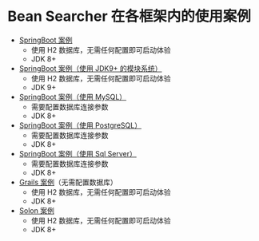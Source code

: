 # Bean Searcher 在各框架内的使用案例

* [SpringBoot 案例](./bs-demo-springboot)
  - 使用 H2 数据库，无需任何配置即可启动体验
  - JDK 8+
* [SpringBoot 案例（使用 JDK9+ 的模块系统）](./bs-demo-jdkmods)
  - 使用 H2 数据库，无需任何配置即可启动体验
  - JDK 9+
* [SpringBoot 案例（使用 MySQL）](./bs-demo-mysql)
  - 需要配置数据库连接参数
  - JDK 8+
* [SpringBoot 案例（使用 PostgreSQL）](./bs-demo-pgsql)
  - 需要配置数据库连接参数
  - JDK 8+
* [SpringBoot 案例（使用 Sql Server）](./bs-demo-sqlserver)
  - 需要配置数据库连接参数
  - JDK 8+
* [Grails 案例](./bs-demo-grails)（无需配置数据库）
  - 使用 H2 数据库，无需任何配置即可启动体验
  - JDK 8+
* [Solon 案例](./bs-demo-solon)
  - 使用 H2 数据库，无需任何配置即可启动体验
  - JDK 8+
